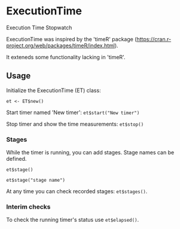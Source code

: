 # ExecutionTime
Execution Time Stopwatch

ExecutionTime was inspired by the 'timeR' package (https://cran.r-project.org/web/packages/timeR/index.html).

It exteneds some functionality lacking in 'timeR'.

## Usage

Initialize the ExecutionTime (ET) class:

`et <- ET$new()`

Start timer named 'New timer': `et$start("New timer")`

Stop timer and show the time measurements: `et$stop()`

### Stages

While the timer is running, you can add stages. Stage names can be defined.

`et$stage()`

`et$stage("stage name")`

At any time you can check recorded stages: `et$stages()`.

### Interim checks

To check the running timer's status use `et$elapsed()`.


